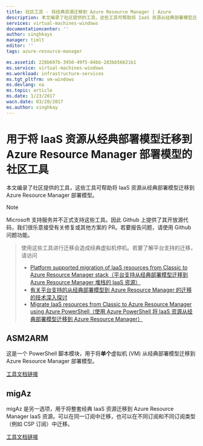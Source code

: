 ```yaml
---
title: 社区工具 - 将经典资源迁移到 Azure Resource Manager | Azure
description: 本文编录了社区提供的工具，这些工具可帮助将 IaaS 资源从经典部署模型迁移到 Azure Resource Manager 部署模型。
services: virtual-machines-windows
documentationcenter: ''
author: singhkays
manager: timlt
editor: ''
tags: azure-resource-manager

ms.assetid: 228b697b-3950-49f5-84bb-283bb56621b1
ms.service: virtual-machines-windows
ms.workload: infrastructure-services
ms.tgt_pltfrm: vm-windows
ms.devlang: na
ms.topic: article
ms.date: 1/23/2017
wacn.date: 03/20/2017
ms.author: singhkay
---
```


# 用于将 IaaS 资源从经典部署模型迁移到 Azure Resource Manager 部署模型的社区工具
本文编录了社区提供的工具，这些工具可帮助将 IaaS 资源从经典部署模型迁移到 Azure Resource Manager 部署模型。

> [!NOTE]
Microsoft 支持服务并不正式支持这些工具。因此 Github 上提供了其开放源代码，我们很乐意接受有关修复或其他方案的 PR。若要报告问题，请使用 Github 问题功能。
> 
> 使用这些工具进行迁移会造成经典虚拟机停机。若要了解平台支持的迁移，请访问
> 
> * [Platform supported migration of IaaS resources from Classic to Azure Resource Manager stack（平台支持从经典部署模型迁移到 Azure Resource Manager 堆栈的 IaaS 资源）](./virtual-machines-windows-migration-classic-resource-manager.md)
> * [有关平台支持的从经典部署模型到 Azure Resource Manager 的迁移的技术深入探讨](./virtual-machines-windows-migration-classic-resource-manager-deep-dive.md)
> * [Migrate IaaS resources from Classic to Azure Resource Manager using Azure PowerShell（使用 Azure PowerShell 将 IaaS 资源从经典部署模型迁移到 Azure Resource Manager）](./virtual-machines-windows-ps-migration-classic-resource-manager.md)
> 
> 

## ASM2ARM
这是一个 PowerShell 脚本模块，用于将**单个**虚拟机 (VM) 从经典部署模型迁移到 Azure Resource Manager 部署模型。

[工具文档链接](https://github.com/Azure/classic-iaas-resourcemanager-migration/tree/master/asm2arm)

## migAz
migAz 是另一选项，用于将整套经典 IaaS 资源迁移到 Azure Resource Manager IaaS 资源。可以在同一订阅中迁移，也可以在不同订阅和不同订阅类型（例如 CSP 订阅）中迁移。

[工具文档链接](https://github.com/Azure/classic-iaas-resourcemanager-migration/tree/master/migaz)

<!---HONumber=Mooncake_0313_2017-->
<!--Update_Description: wording update-->